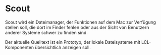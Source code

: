 # Scout

Scout wird ein Dateimanager, der Funktionen auf dem Mac zur Verfügung stellen soll, die dort im Finder fehlen oder aus der Sicht von Benutzern anderer Systeme schwer zu finden sind.

Der aktuelle Quelltext ist ein Prototyp, der lokale Dateisysteme mit LCL-Komponenten übersichtlich anzeigen soll.
